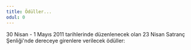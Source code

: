 ```yaml
---
title: Ödüller...
odul: 0
---
```


30 Nisan - 1 Mayıs 2011 tarihlerinde düzenlenecek olan 23 Nisan Satranç Şenliği'nde dereceye girenlere verilecek ödüller:
